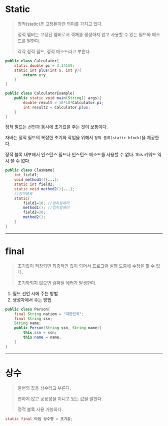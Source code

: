 # Static

> 정적(static)은 고정된이란 의미를 가지고 있다.
>
> 정적 멤버는 고정된 멤버로서 객체를 생성하지 않고 사용할 수 있는 필드와 메소드를 말한다.
>
> 각각 정적 필드, 정적 메소드라고 부른다.

```java
public class Calculator{
    static double pi = 3.14159;
    static int plus(int x, int y){
        return x+y
    }
}
```

```java
public class CalculatorExample{
    public static void main(String[] args){
        double result = 10*10*Calculator.pi;
        int result2 = Calculator.plus;
    }
}
```

정적 필드는 선언과 동시에 초기값을 주는 것이 보통이다.

자바는 정적 필드의 복잡한 초기화 작업을 위해서 `정적 블록(static block)`을 제공한다.

정적 블록 내부에서 인스턴스 필드나 인스턴스 메소드를 사용할 수 없다. this 키워드 역시 쓸 수 없다.

```java
public class ClasName{
    int field1;
    void method1(){...};
    static int field2;
    static void method2(){...};
    //정적블록
    static{
        field1=10; //컴파일에러
        method1(); //컴파일에러
        field2=20;
        method2();
    }
}
```



___



# final

> 초기값이 저장되면 최종적인 값이 되어서 프로그램 실행 도중에 수정을 할 수 없다.
>
> 초기화되지 않으면 컴파일 에러가 발생한다.

1. 필드 선언 시에 주는 방법
2. 생성자에서 주는 방법

```java
public class Person{
    final String natiom = "대한민국";
    final String ssn;
    String name;
    public Person(String ssn, String name){
        this.ssn = ssn;
        this.name = name;
    }
}
```

___



# 상수

>불변의 값을 상수라고 부른다.
>
>변하지 않고 공용성을 지니고 있는 값을 말한다.
>
>정적 블록 사용 가능하다.

```java
static final 타입 상수명 = 초기값;
```



